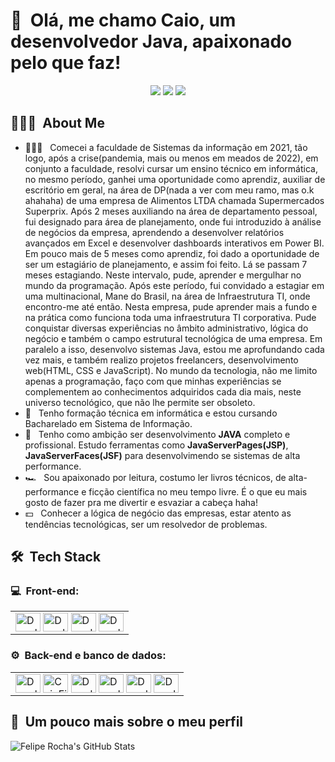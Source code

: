 <h1>👋 &nbsp;Olá, me chamo Caio, um desenvolvedor Java, apaixonado pelo que faz!</h1>
<p align="center">
                                            <!-- instagram -->
<a href="https://www.instagram.com/caiofilardis/?next=%2F"><img src="https://img.shields.io/badge/-@dicasparadevs_-E4405F?style=flat-square&logo=Instagram&logoColor=white"/></a>
                                            <!-- portfolio -->
<!-- <a href="https://dicasparadevs.com.br"><img src="https://img.shields.io/badge/-dicasparadevs.com.br-3423A6?style=flat-square&logo=Google-Chrome&logoColor=white"/></a> -->
                                            <!-- youtube -->
<!-- <a href="https://www.youtube.com/channel/UC8TRfZVb-M_ivbU9yiocTvQ"><img src="https://img.shields.io/badge/-dicasparadevs-D62422?style=flatsquare&labelColor=D62422&logo=youtube&logoColor=white"/></a> -->
                                            <!-- linkedin -->
<a href="https://www.linkedin.com/in/caio-filardis-382a20313"><img src="https://img.shields.io/badge/-Caio%20Filadis%20-0077B5?style=flat-square&logo=Linkedin&logoColor=white"/></a>
<a href="mailto:caio.filardis@hotmail.com"><img src="https://img.shields.io/badge/-caio.filardis@hotmail.com-D14836?style=flat-square&logo=Gmail&logoColor=white"/></a>

</p>

<h2> 👨🏻‍💻 &nbsp;About Me </h2>

- 👨🏻‍💻 &nbsp; Comecei a faculdade de Sistemas da informação em 2021, tão logo, após a crise(pandemia, mais ou menos em meados de 2022), em conjunto a faculdade, resolvi cursar um ensino técnico em informática, no mesmo período, ganhei uma oportunidade como aprendiz, auxiliar de escritório em geral, na área de DP(nada a ver com meu ramo, mas o.k ahahaha) de uma empresa de Alimentos LTDA chamada Supermercados Superprix.
Após 2 meses auxiliando na área de departamento pessoal, fui designado para área de planejamento, onde fui introduzido à análise de negócios da empresa, aprendendo a desenvolver relatórios avançados em Excel e desenvolver dashboards interativos em Power BI. Em pouco mais de 5 meses como aprendiz, foi dado a oportunidade de ser um estagiário de planejamento, e assim foi feito. Lá se passam 7 meses estagiando. Neste intervalo, pude, aprender e mergulhar no mundo da programação. Após este período, fui convidado a estagiar em uma multinacional, Mane do Brasil, na área de Infraestrutura TI, onde encontro-me até então. Nesta empresa, pude aprender mais a fundo e na prática como funciona toda uma infraestrutura TI corporativa.
Pude conquistar diversas experiências no âmbito administrativo, lógica do negócio e também o campo estrutural tecnológica de uma empresa.
Em paralelo a isso, desenvolvo sistemas Java, estou me aprofundando cada vez mais, e também realizo projetos freelancers, desenvolvimento web(HTML, CSS e JavaScript).
No mundo da tecnologia, não me limito apenas a programação, faço com que minhas experiências se complementem ao conhecimentos adquiridos cada dia mais, neste universo tecnológico, que não lhe permite ser obsoleto.
- 💚 &nbsp; Tenho formação técnica em informática e estou cursando Bacharelado em Sistema de Informação.
- 🚀 &nbsp; Tenho como ambição ser desenvolvimento  <b>JAVA</b> completo e profissional. Estudo ferramentas como <b>JavaServerPages(JSP)</b>, <b>JavaServerFaces(JSF)</b> para desenvolvimendo se sistemas de alta performance.
- 🏎 &nbsp; Sou apaixonado por leitura, costumo ler livros técnicos, de alta-performance e ficção científica no meu tempo livre. É o que eu mais gosto de fazer pra me divertir e esvaziar a cabeça haha!
- 💵 &nbsp; Conhecer a lógica de negócio das empresas, estar atento as tendências tecnológicas, ser um resolvedor de problemas.

<h2> 🛠 &nbsp;Tech Stack</h2>
<h3>💻 &nbsp;Front-end:</h3>
<table>
    <td>
        <img align="center" alt="Douglas4GR_Icon" height="30" width="40" src="https://cdn.jsdelivr.net/gh/devicons/devicon/icons/html5/html5-original.svg" />
        <img align="center" alt="Douglas4GR_Icon" height="30" width="40" src="https://cdn.jsdelivr.net/gh/devicons/devicon/icons/css3/css3-original.svg" />
        <img align="center" alt="Douglas4GR_Icon" height="30" width="40" src="https://cdn.jsdelivr.net/gh/devicons/devicon/icons/javascript/javascript-original.svg" />
        <img align="center" alt="Douglas4GR_Icon" height="30" width="40" src="https://cdn.jsdelivr.net/gh/devicons/devicon/icons/bootstrap/bootstrap-original.svg" />
    </td>
</table>


<h3>⚙️ &nbsp;Back-end e banco de dados:</h3>
    <table>
        <td>
            <img align="center" alt="Douglas4GR_Icon" height="30" width="40" src="https://cdn.jsdelivr.net/gh/devicons/devicon/icons/c/c-original.svg">
            <img align="center" alt="CaioFilardis_Icon" height="30" width="40" src="https://cdn.jsdelivr.net/gh/devicons/devicon/icons/java/java-original.svg" />
            <img align="center" alt="Douglas4GR_Icon" height="30" width="40" src="https://cdn.jsdelivr.net/gh/devicons/devicon/icons/angularjs/angularjs-original.svg" />
            <img align="center" alt="Douglas4GR_Icon" height="30" width="40" src="https://cdn.jsdelivr.net/gh/devicons/devicon/icons/mysql/mysql-original.svg" />
            <img align="center" alt="Douglas4GR_Icon" height="30" width="40" src="https://cdn.jsdelivr.net/gh/devicons/devicon/icons/postgresql/postgresql-original.svg" />
            <img align="center" alt="Douglas4GR_Icon" height="30" width="40" src="https://cdn.jsdelivr.net/gh/devicons/devicon/icons/tomcat/tomcat-original.svg" />
        </td>
    </table>
    

<h2>🚀 &nbsp;Um pouco mais sobre o meu perfil</h2>

![Felipe Rocha's GitHub Stats](https://github-readme-stats.vercel.app/api?username=caiofilardis&show_icons=true&theme=dracula)
